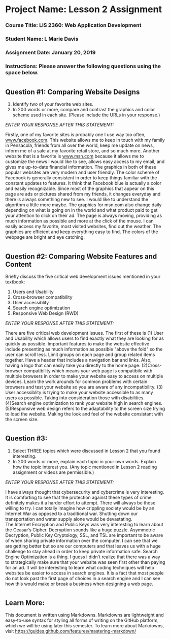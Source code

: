 # Project Name:  Lesson 2 Assignment

### Course Title:  LIS 2360:  Web Application Development

### Student Name:  L Marie Davis  

### Assignment Date:  January 20, 2019

### Instructions:  Please answer the following questions using the space below.

#

## Question #1:  Comparing Website Designs
1. Identify two of your favorite web sites.  
2. In 200 words or more, compare and contrast the graphics and color scheme used in each site.
(Please include the URLs in your response.)

*ENTER YOUR RESPONSE AFTER THIS STATEMENT:*

Firstly, one of my favorite sites is probably one I use way too often, www.facebook.com.  This website allows me to keep in touch with my family in Pensacola, friends from all over the world, keep me update on news, inform me of a sale at my favorite retail store, and so much more.  Another website that is a favorite is www.msn.com because it allows me to customize the news I would like to see, allows easy access to my email, and gives me up-to-date financial information.
The graphics in both of these popular websites are very modern and user friendly.  The color scheme of Facebook is generally consistent in order to keep things familiar with the constant updates to features.  It think that Facebook blue is actually a color and easily recognizable.  Since most of the graphics that appear on this page are ads or pictures shared from my friends, it changes everyday and there is always something new to see.  I would like to understand the algorithm a little more maybe.
The graphics for msn.com also change daily depending on what is going on in the world and what product paid to get your attention to click on their ad.  The page  is always moving, providing as much information as possible and more at the click of the mouse.  I can easily access my favorite, most visited websites, find out the weather.  The graphics are efficient and keep everything easy to find.  The colors of the webpage are bright and eye catching. 
 
#
## Question #2:  Comparing Website Features and Content
Briefly discuss the five critical web development issues mentioned in your textbook: 
1. Users and Usability
2. Cross-browser compatibility
3. User accessiblity 
4. Search engine optimization
5. Responsive Web Design (RWD)

*ENTER YOUR RESPONSE AFTER THIS STATEMENT:*

There are five critical web development issues.  The first of these is (1) User and Usability which allows users to find exactly what they are looking for as quickly as possible.  Important features to make the website effective include presenting as much information as possible "above the fold" so the user can scroll less.  Limit groups on each page and group related items together.  Have a header that includes a navigation bar and links.  Also, having a logo that can easily take you directly to the home page.
(2)Cross-browser compatibility which means your web page is compatibile with multiple browsers in order to make your website easy to access on multiple devices.  Learn the work arounds for common problems with certain browsers and test your website so you are aware of any incompatibility.
(3) User accessiblity is trying to make your website accessible to as many users as possible. Taking into consideration those with disabilities.
(4)Search engine optimization to rank your website high in search engines. 
(5)Responsive web design refers to the adaptability to the screen size trying to load the website. Making the look and feel of the website consistant with the screen size.
#
## Question #3:
1.  Select THREE topics which were discussed in Lesson 2 that you found interesting.
2.  In 200 words or more, explain each topic in your own words.  Explain how the topic interest you.  (Any topic mentioned in Lesson 2 reading assignment or videos are permissible.)
 
*ENTER YOUR RESPONSE AFTER THIS STATEMENT:*

I have always thought that cybersecurity and cybercrime is very interesting.  It is comforting to see that the protection against these types of crime definitely makes it a harder effort to attempt.  There will always be those willing to try. I can totally imagine how crippling society would be by an Internet War as opposed to a traditional war.  Shutting down our transportation and water supply alone would be devastating.  
The Internet Encryption and Public Keys was very interesting to learn about the Ceasar’s Cipher.  Decryption sounds like a huge puzzle.  Asymmetric Decryption, Public Key Cryptology, SSL, and TSL are important to be aware of when sharing private information over the computer.   I can see that we are getting better but so are our computers and that leaves us with a huge challenge to stay ahead in order to keep private information safe.
Search Engine Optimization is a thing.  I guess I didn’t realize that there was a way to strategically make sure that your website was seen first other than paying for an ad.  It will be interesting to learn what coding techniques will help websites be easier to access in search engines.  It is a fact that most people do not look past the first page of choices in a search engine and I can see how this would make or break a business when designing a web page.  

#
## Learn More:  
This document is written using Markdowns.  Markdowns are lightweight and easy-to-use syntax for styling all forms of writing on the GitHub platform, which we will be using later this semester.
To learn more about Markdowns, visit https://guides.github.com/features/mastering-markdown/
